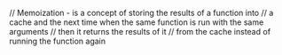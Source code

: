 // Memoization - is a concept of storing the results of a function into 
// a cache and the next time when the same function is run with the same arguments
//  then it returns the results of it 
// from the cache instead of running the function again
